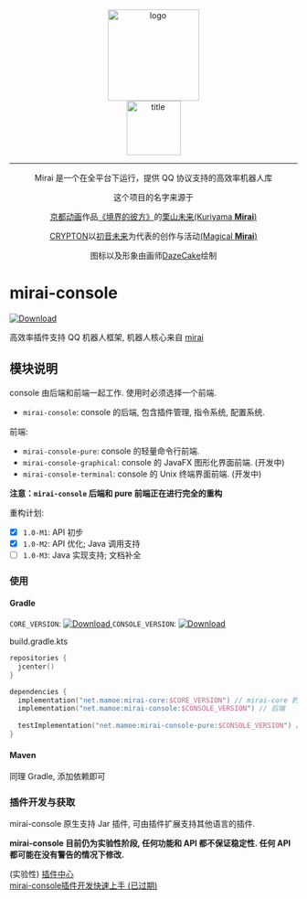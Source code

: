 <div align="center">
   <img width="160" src="http://img.mamoe.net/2020/02/16/a759783b42f72.png" alt="logo"></br>


   <img width="95" src="http://img.mamoe.net/2020/02/16/c4aece361224d.png" alt="title">

----
Mirai 是一个在全平台下运行，提供 QQ 协议支持的高效率机器人库

这个项目的名字来源于
     <p><a href = "http://www.kyotoanimation.co.jp/">京都动画</a>作品<a href = "https://zh.moegirl.org/zh-hans/%E5%A2%83%E7%95%8C%E7%9A%84%E5%BD%BC%E6%96%B9">《境界的彼方》</a>的<a href = "https://zh.moegirl.org/zh-hans/%E6%A0%97%E5%B1%B1%E6%9C%AA%E6%9D%A5">栗山未来(Kuriyama <b>Mirai</b>)</a></p>
     <p><a href = "https://www.crypton.co.jp/">CRYPTON</a>以<a href = "https://www.crypton.co.jp/miku_eng">初音未来</a>为代表的创作与活动<a href = "https://magicalmirai.com/2019/index_en.html">(Magical <b>Mirai</b>)</a></p>
图标以及形象由画师<a href = "">DazeCake</a>绘制
</div>

# mirai-console
[ ![Download](https://api.bintray.com/packages/him188moe/mirai/mirai-console/images/download.svg?) ](https://bintray.com/him188moe/mirai/mirai-console/)

高效率插件支持 QQ 机器人框架, 机器人核心来自 [mirai](https://github.com/mamoe/mirai)

## 模块说明

console 由后端和前端一起工作. 使用时必须选择一个前端.

- `mirai-console`: console 的后端, 包含插件管理, 指令系统, 配置系统.



前端:

- `mirai-console-pure`: console 的轻量命令行前端.
- `mirai-console-graphical`: console 的 JavaFX 图形化界面前端. (开发中)
- `mirai-console-terminal`: console 的 Unix 终端界面前端. (开发中)


**注意：`mirai-console` 后端和 pure 前端正在进行完全的重构**

重构计划:
- [x] `1.0-M1`: API 初步
- [x] `1.0-M2`: API 优化; Java 调用支持
- [ ] `1.0-M3`: Java 实现支持; 文档补全

### 使用

#### Gradle
`CORE_VERSION`: [ ![Download](https://api.bintray.com/packages/him188moe/mirai/mirai-core/images/download.svg?) ](https://bintray.com/him188moe/mirai/mirai-core/)
`CONSOLE_VERSION`: [ ![Download](https://api.bintray.com/packages/him188moe/mirai/mirai-console/images/download.svg?) ](https://bintray.com/him188moe/mirai/mirai-console/)


build.gradle.kts
```kotlin
repositories {
  jcenter()
}

dependencies {
  implementation("net.mamoe:mirai-core:$CORE_VERSION") // mirai-core 的 API
  implementation("net.mamoe:mirai-console:$CONSOLE_VERSION") // 后端
  
  testImplementation("net.mamoe:mirai-console-pure:$CONSOLE_VERSION") // 前端, 用于启动测试
}
```

#### Maven
同理 Gradle, 添加依赖即可

### 插件开发与获取

mirai-console 原生支持 Jar 插件, 可由插件扩展支持其他语言的插件.

**mirai-console 目前仍为实验性阶段, 任何功能和 API 都不保证稳定性. 任何 API 都可能在没有警告的情况下修改.**

(实验性) [插件中心 ](https://github.com/mamoe/mirai-plugins)  
[mirai-console插件开发快速上手 (已过期)](PluginDocs/ToStart.MD)
